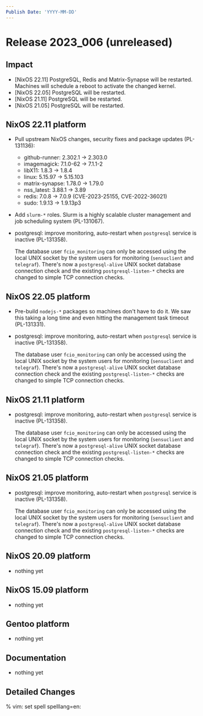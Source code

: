 ```yaml
---
Publish Date: 'YYYY-MM-DD'
---
```


# Release 2023_006 (unreleased)

## Impact

- \[NixOS 22.11\] PostgreSQL, Redis and Matrix-Synapse will be restarted. Machines will schedule a reboot to activate the changed kernel.
- \[NixOS 22.05\] PostgreSQL will be restarted.
- \[NixOS 21.11\] PostgreSQL will be restarted.
- \[NixOS 21.05\] PostgreSQL will be restarted.

## NixOS 22.11 platform

- Pull upstream NixOS changes, security fixes and package updates (PL-131136):
  - github-runner: 2.302.1 -> 2.303.0
  - imagemagick: 7.1.0-62 -> 7.1.1-2
  - libX11: 1.8.3 -> 1.8.4
  - linux: 5.15.97 -> 5.15.103
  - matrix-synapse: 1.78.0 -> 1.79.0
  - nss_latest: 3.88.1 -> 3.89
  - redis: 7.0.8 -> 7.0.9 (CVE-2023-25155, CVE-2022-36021)
  - sudo: 1.9.13 -> 1.9.13p3
- Add `slurm-*` roles. Slurm is a highly scalable cluster management and job
  scheduling system (PL-131067).
- postgresql: improve monitoring, auto-restart when `postgresql` service is
  inactive (PL-131358).

  The database user `fcio_monitoring` can only be accessed using the local
  UNIX socket by the system users for monitoring (`sensuclient` and
  `telegraf`). There's now a `postgresql-alive` UNIX socket database
  connection check and the existing `postgresql-listen-*` checks are changed
  to simple TCP connection checks.


## NixOS 22.05 platform

- Pre-build `nodejs-*` packages so machines don't have to do it. We saw this
  taking a long time and even hitting the management task timeout
  (PL-131331).
- postgresql: improve monitoring, auto-restart when `postgresql` service is
  inactive (PL-131358).

  The database user `fcio_monitoring` can only be accessed using the local
  UNIX socket by the system users for monitoring (`sensuclient` and
  `telegraf`). There's now a `postgresql-alive` UNIX socket database
  connection check and the existing `postgresql-listen-*` checks are changed
  to simple TCP connection checks.

## NixOS 21.11 platform

- postgresql: improve monitoring, auto-restart when `postgresql` service is
  inactive (PL-131358).

  The database user `fcio_monitoring` can only be accessed using the local
  UNIX socket by the system users for monitoring (`sensuclient` and
  `telegraf`). There's now a `postgresql-alive` UNIX socket database
  connection check and the existing `postgresql-listen-*` checks are changed
  to simple TCP connection checks.

## NixOS 21.05 platform

- postgresql: improve monitoring, auto-restart when `postgresql` service is
  inactive (PL-131358).

  The database user `fcio_monitoring` can only be accessed using the local
  UNIX socket by the system users for monitoring (`sensuclient` and
  `telegraf`). There's now a `postgresql-alive` UNIX socket database
  connection check and the existing `postgresql-listen-*` checks are changed
  to simple TCP connection checks.

## NixOS 20.09 platform

- nothing yet

## NixOS 15.09 platform

- nothing yet

## Gentoo platform

- nothing yet

## Documentation

- nothing yet

## Detailed Changes

% vim: set spell spelllang=en:
